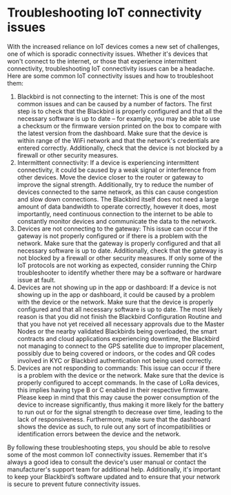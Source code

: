 # Troubleshooting IoT connectivity issues
With the increased reliance on IoT devices comes a new set of challenges, one of which is sporadic connectivity issues. Whether it's devices that won't connect to the internet, or those that experience intermittent connectivity, troubleshooting IoT connectivity issues can be a headache. Here are some common IoT connectivity issues and how to troubleshoot them:

1.	Blackbird is not connecting to the internet: This is one of the most common issues and can be caused by a number of factors. The first step is to check that the Blackbird is properly configured and that all the necessary software is up to date – for example, you may be able to use a checksum or the firmware version printed on the box to compare with the latest version from the dashboard. Make sure that the device is within range of the WiFi network and that the network's credentials are entered correctly. Additionally, check that the device is not blocked by a firewall or other security measures.
2.	Intermittent connectivity: If a device is experiencing intermittent connectivity, it could be caused by a weak signal or interference from other devices. Move the device closer to the router or gateway to improve the signal strength. Additionally, try to reduce the number of devices connected to the same network, as this can cause congestion and slow down connections. The Blackbird itself does not need a large amount of data bandwidth to operate correctly, however it does, most importantly, need continuous connection to the internet to be able to constantly monitor devices and communicate the data to the network.
3.	Devices are not connecting to the gateway: This issue can occur if the gateway is not properly configured or if there is a problem with the network. Make sure that the gateway is properly configured and that all necessary software is up to date. Additionally, check that the gateway is not blocked by a firewall or other security measures. If only some of the IoT protocols are not working as expected, consider running the Chirp troubleshooter to identify whether there may be a software or hardware issue at fault. 
4.	Devices are not showing up in the app or dashboard: If a device is not showing up in the app or dashboard, it could be caused by a problem with the device or the network. Make sure that the device is properly configured and that all necessary software is up to date. The most likely reason is that you did not finish the Blackbird Configuration Routine and that you have not yet received all necessary approvals due to the Master Nodes or the nearby validated Blackbirds being overloaded, the smart contracts and cloud applications experiencing downtime, the Blackbird not managing to connect to the GPS satellite due to improper placement, possibly due to being covered or indoors, or the codes and QR codes involved in KYC or Blackbird authentication not being used correctly.  
5.	Devices are not responding to commands: This issue can occur if there is a problem with the device or the network. Make sure that the device is properly configured to accept commands. In the case of LoRa devices, this implies having type B or C enabled in their respective firmware. Please keep in mind that this may cause the power consumption of the device to increase significantly, thus making it more likely for the battery to run out or for the signal strength to decrease over time, leading to the lack of responsiveness. Furthermore, make sure that the dashboard shows the device as such, to rule out any sort of incompatibilities or identification errors between the device and the network.

By following these troubleshooting steps, you should be able to resolve some of the most common IoT connectivity issues. Remember that it's always a good idea to consult the device's user manual or contact the manufacturer's support team for additional help. Additionally, it's important to keep your Blackbird’s software updated and to ensure that your network is secure to prevent future connectivity issues.
